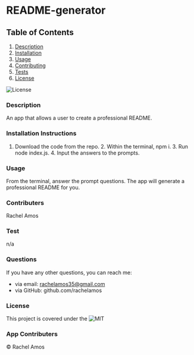 # README-generator
## Table of Contents

1. [Description](#description)
2. [Installation](#installation-instructions)
3. [Usage](#usage)
4. [Contributing](#contributers)
5. [Tests](#test)
6. [License](#license)


![License](https://img.shields.io/badge/License-MIT-green.svg)

### Description
An app that allows a user to create a professional README.

### Installation Instructions
1. Download the code from the repo. 2. Within the terminal, npm i. 3. Run node index.js. 4. Input the answers to the prompts.

### Usage
From the terminal, answer the prompt questions. The app will generate a professional README for you.

### Contributers
Rachel Amos

### Test
n/a

### Questions
If you have any other questions, you can reach me:
- via email: rachelamos35@gmail.com
- via GitHub: github.com/rachelamos

### License
This project is covered under the ![MIT](LICENSE)

### App Contributers
© Rachel Amos
